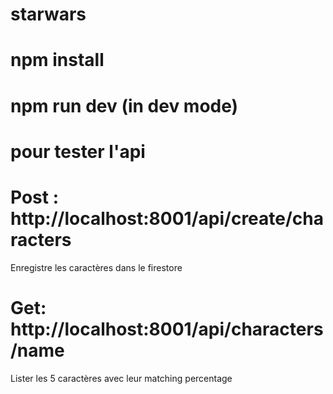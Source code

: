 # starwars
# npm install
# npm run dev (in dev mode)

# pour tester l'api
# Post : http://localhost:8001/api/create/characters
Enregistre les caractères dans le firestore
# Get: http://localhost:8001/api/characters/name
Lister les 5 caractères avec leur matching percentage
